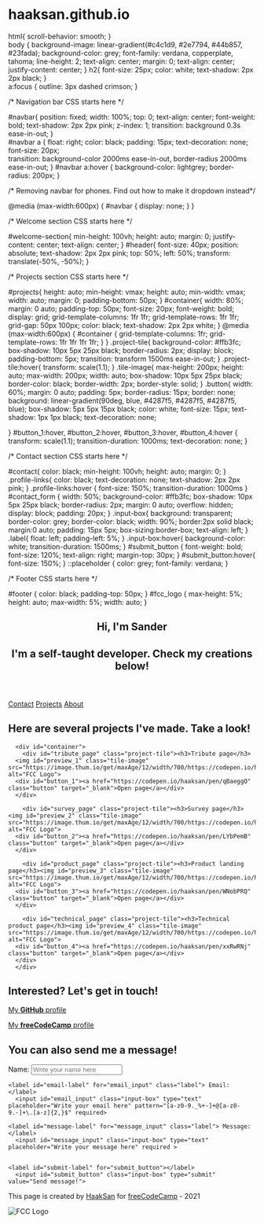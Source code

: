 # haaksan.github.io

<!DOCTYPE html>
html{
  scroll-behavior: smooth;
}  
body {
  background-image: linear-gradient(#c4c1d9, #2e7794, #44b857, #23fada);
  background-color: grey;
  font-family: verdana, copperplate, tahoma;
  line-height: 2;
  text-align: center;
  margin: 0;
  text-align: center;
  justify-content: center;
}
h2{
  font-size: 25px;
  color: white;
  text-shadow: 2px 2px black;
}  
a:focus {
  outline: 3px dashed crimson;
}

/* Navigation bar CSS starts here */

#navbar{
  position: fixed;
  width: 100%;
  top: 0;
  text-align: center;
  font-weight: bold;
  text-shadow: 2px 2px pink;
  z-index: 1;
  transition: background 0.3s ease-in-out;
}    
#navbar a {
  float: right;
  color: black;
  padding: 15px;
  text-decoration: none;
  font-size: 20px;   
  transition: background-color 2000ms ease-in-out, border-radius 2000ms ease-in-out;
}
#navbar a:hover {
  background-color: lightgrey;
  border-radius: 200px;
}

/* Removing navbar for phones. Find out how to make it dropdown instead*/

@media (max-width:600px) {
#navbar {
  display: none;
}
}

/* Welcome section CSS starts here */

#welcome-section{
  min-height: 100vh;
  height: auto;
  margin: 0;
  justify-content: center;
  text-align: center;
}
#header{
  font-size: 40px;
  position: absolute;
  text-shadow: 2px 2px pink;
  top: 50%;
  left: 50%;
  transform: translate(-50%, -50%);
}

/* Projects section CSS starts here */

#projects{
  height: auto;
  min-height: vmax;
  height: auto;
  min-width: vmax;
  width: auto;
  margin: 0;
  padding-bottom: 50px;
}
#container{
  width: 80%;
  margin: 0 auto;
  padding-top: 50px;
  font-size: 20px;
  font-weight: bold;
  display: grid;
  grid-template-columns: 1fr 1fr;
  grid-template-rows: 1fr 1fr;
  grid-gap: 50px 100px;
  color: black;
  text-shadow: 2px 2px white;
}
@media (max-width:600px) {
#container {
  grid-template-columns: 1fr;
  grid-template-rows: 1fr 1fr 1fr 1fr;
}
}
.project-tile{
  background-color: #ffb3fc;
  box-shadow: 10px 5px 25px black;
  border-radius: 2px;
  display: block;
  padding-bottom: 5px;
  transition: transform 1500ms ease-in-out;
}
.project-tile:hover{
  transform: scale(1.1);
}
.tile-image{
  max-height: 200px;
  height: auto;
  max-width: 200px;
  width: auto;
  box-shadow: 10px 5px 25px black;
  border-color: black;
  border-width: 2px;
  border-style: solid;
}
.button{
  width: 60%;
  margin: 0 auto;
  padding: 5px;
  border-radius: 15px;
  border: none;
  background: linear-gradient(90deg, blue, #4287f5,   #4287f5, #4287f5, blue);
  box-shadow: 5px 5px 15px black;
  color: white;
  font-size: 15px;
  text-shadow: 1px 1px black;
  text-decoration: none;
  
}
#button_1:hover,
#button_2:hover,
#button_3:hover,
#button_4:hover {
  transform: scale(1.1);
  transition-duration: 1000ms;
  text-decoration: none;
}

/* Contact section CSS starts here */

#contact{
  color: black;
  min-height: 100vh;
  height: auto;
  margin: 0;
}  
.profile-links{
  color: black;
  text-decoration: none;
  text-shadow: 2px 2px pink; 
}
.profile-links:hover {
  font-size: 150%;
  transition-duration: 1000ms
}
#contact_form {
  width: 50%;
  background-color: #ffb3fc;
  box-shadow: 10px 5px 25px black;
  border-radius: 2px;
  margin: 0 auto;
  overflow: hidden;
  display: block;
  padding: 20px;
}
.input-box{
  background: transparent;
  border-color: grey;
  border-color: black;
  width: 90%;
  border:2px solid black;
  margin:0 auto;
  padding: 15px 5px;
  box-sizing:border-box;
  text-align: left;
}
.label{
  float: left;
  padding-left: 5%;
}
.input-box:hover{
  background-color: white;
  transition-duration: 1500ms;
}
#submit_button {
  font-weight: bold;
  font-size: 120%;
  text-align: right;
  margin-top: 30px;
}
#submit_button:hover{
  font-size: 150%;
}
::placeholder {
  color: grey;
  font-family: verdana;
}

/* Footer CSS starts here */

#footer {
  color: black;
  padding-top: 50px;
}
#fcc_logo {
  max-height: 5%;
  height: auto;
  max-width: 5%;
  width: auto;
}

<html lang="en">
  <head>
  <title>Sander Haak Portfolio Page</title>
</head>
  <body>
  
<script src="https://cdn.freecodecamp.org/testable-projects-fcc/v1/bundle.js"></script>
  
  <!-- I've tried my best to make this work my own. I've used information from FCC's curriculum and forum, W3Schools and other open forums and guides to make my own pages. If there has been any sort of infringement, feel free to contact me and I'll try and fix it. Contact info: shaak@live.nl -->
  
<section id="welcome-section">
    <header id="header">
    <h1> Hi, I'm Sander </h1>
    <h2>I'm a self-taught developer. Check my creations below!</h2>
    </header>
</section>
  
<nav id="navbar" class="navbar">
    <a href= "#contact" class="nav-link">Contact</a>
    <a href= "#projects" class="nav-link">Projects</a>
    <a href= "#welcome-section" class="nav-link">About</a>
</nav>
  
<!-- Projects section starts here --> 
  
 <main id="main">
    <section id="projects">
    <h2>Here are several projects I've made. Take a look!</h2>
      
        
      <div id="container">
        <div id="tribute_page" class="project-tile"><h3>Tribute page</h3>
      <img id="preview_1" class="tile-image" src="https://image.thum.io/get/maxAge/12/width/700/https://codepen.io/haaksan/full/qBaeggO" alt="FCC Logo">
      <div id="button_1"><a href="https://codepen.io/haaksan/pen/qBaeggO" class="button" target="_blank">Open page</a></div>
      </div>
        
        <div id="survey_page" class="project-tile"><h3>Survey page</h3><img id="preview_2" class="tile-image" src="https://image.thum.io/get/maxAge/12/width/700/https://codepen.io/haaksan/full/LYbPemB" alt="FCC Logo">
      <div id="button_2"><a href="https://codepen.io/haaksan/pen/LYbPemB" class="button" target="_blank">Open page</a></div>
      </div>
        
        <div id="product_page" class="project-tile"><h3>Product landing page</h3><img id="preview_3" class="tile-image" src="https://image.thum.io/get/maxAge/12/width/700/https://codepen.io/haaksan/full/WNobPRQ" alt="FCC Logo">
      <div id="button_3"><a href="https://codepen.io/haaksan/pen/WNobPRQ" class="button" target="_blank">Open page</a></div>
      </div>
        
        <div id="technical_page" class="project-tile"><h3>Technical product page</h3><img id="preview_4" class="tile-image" src="https://image.thum.io/get/maxAge/12/width/700/https://codepen.io/haaksan/full/xxRwRNj" alt="FCC Logo">
      <div id="button_4"><a href="https://codepen.io/haaksan/pen/xxRwRNj" class="button" target="_blank">Open page</a></div>
      </div> 
      </div>
  </section>
</main>
  
 <!-- Contact section starts here --> 
    
<section id="contact">
  <div id="profile_links">
       <h2> Interested? Let's get in touch!</h2><p><a id="profile-link" class= "profile-links" href="https://github.com/HaakSan" target="_blank">My <strong>GitHub</strong> profile</a></p>  
  <p><a class="profile-links" href="https://www.freecodecamp.org/fcc3fd9cd43-9d35-4e87-9c49-142f675539d4" target="_blank">My <strong>freeCodeCamp</strong> profile</a></p>
    
  </div>
  <div id="contact_form">
    <h2> You can also send me a message! </h2>
    <label id="name-label" for="name_input" class="label"> Name: </label>
      <input id="name_input" class="input-box" type="text" placeholder="Write your name here" required>
            
    <label id="email-label" for="email_input" class="label"> Email: </label>
      <input id="email_input" class="input-box" type="text" placeholder="Write your email here" pattern="[a-z0-9._%+-]+@[a-z0-9.-]+\.[a-z]{2,}$" required>
        
    <label id="message-label" for="message_input" class="label"> Message: </label>
      <input id="message_input" class="input-box" type="text" placeholder="Write your message here" required >
        
       
    <label id="submit-label" for="submit_button"></label>
      <input id="submit_button" class="input-box" type="submit" value="Send message!">
</div>
</section>
      
<!-- Footer starts here --> 
        
<footer id="footer">
  <p>This page is created by <a id="tribute-link" href="https://github.com/HaakSan" target="_blank">HaakSan</a> for <a id="fcc-link" href="https://www.freecodecamp.org/" target="_blank">freeCodeCamp</a> - 2021</p>
<img id="fcc_logo" src="https://th.bing.com/th/id/Rae91b723cbdab27450b707509964eb4d?rik=tAB%2bW1OErzuhZw&riu=http%3a%2f%2fstatic.libsyn.com%2fp%2fassets%2f2%2ff%2ff%2f7%2f2ff7cc8aa33fe438%2ffreecodecamp-square-logo-large-1400.jpg&ehk=%2fUOMfC%2fOXpTE%2b6d8IQIVtoT4gWo0%2bPO7J%2bWlbKZSt%2bE%3d&risl=&pid=ImgRaw" alt="FCC Logo">
</footer>
  </body>
</html>
